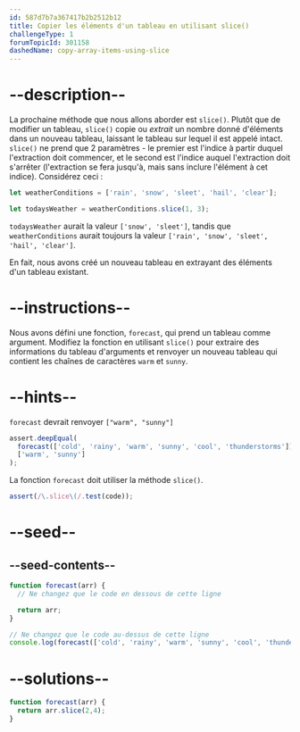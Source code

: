 ```yaml
---
id: 587d7b7a367417b2b2512b12
title: Copier les éléments d'un tableau en utilisant slice()
challengeType: 1
forumTopicId: 301158
dashedName: copy-array-items-using-slice
---
```


# --description--

La prochaine méthode que nous allons aborder est `slice()`. Plutôt que de modifier un tableau, `slice()` copie ou *extrait* un nombre donné d'éléments dans un nouveau tableau, laissant le tableau sur lequel il est appelé intact. `slice()` ne prend que 2 paramètres - le premier est l'indice à partir duquel l'extraction doit commencer, et le second est l'indice auquel l'extraction doit s'arrêter (l'extraction se fera jusqu'à, mais sans inclure l'élément à cet indice). Considérez ceci :

```js
let weatherConditions = ['rain', 'snow', 'sleet', 'hail', 'clear'];

let todaysWeather = weatherConditions.slice(1, 3);
```

`todaysWeather` aurait la valeur `['snow', 'sleet']`, tandis que `weatherConditions` aurait toujours la valeur `['rain', 'snow', 'sleet', 'hail', 'clear']`.

En fait, nous avons créé un nouveau tableau en extrayant des éléments d'un tableau existant.

# --instructions--

Nous avons défini une fonction, `forecast`, qui prend un tableau comme argument. Modifiez la fonction en utilisant `slice()` pour extraire des informations du tableau d'arguments et renvoyer un nouveau tableau qui contient les chaînes de caractères `warm` et `sunny`.

# --hints--

`forecast` devrait renvoyer `["warm", "sunny"]`

```js
assert.deepEqual(
  forecast(['cold', 'rainy', 'warm', 'sunny', 'cool', 'thunderstorms']),
  ['warm', 'sunny']
);
```

La fonction `forecast` doit utiliser la méthode `slice()`.

```js
assert(/\.slice\(/.test(code));
```

# --seed--

## --seed-contents--

```js
function forecast(arr) {
  // Ne changez que le code en dessous de cette ligne

  return arr;
}

// Ne changez que le code au-dessus de cette ligne
console.log(forecast(['cold', 'rainy', 'warm', 'sunny', 'cool', 'thunderstorms']));
```

# --solutions--

```js
function forecast(arr) {
  return arr.slice(2,4);
}
```

